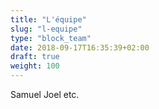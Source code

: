 ```yaml
---
title: "L'équipe"
slug: "l-equipe"
type: "block_team"
date: 2018-09-17T16:35:39+02:00
draft: true
weight: 100
---
```


Samuel
Joel
etc.